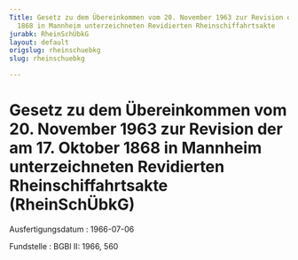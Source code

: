 ```yaml
---
Title: Gesetz zu dem Übereinkommen vom 20. November 1963 zur Revision der am 17. Oktober
  1868 in Mannheim unterzeichneten Revidierten Rheinschiffahrtsakte
jurabk: RheinSchÜbkG
layout: default
origslug: rheinschuebkg
slug: rheinschuebkg

---
```


# Gesetz zu dem Übereinkommen vom 20. November 1963 zur Revision der am 17. Oktober 1868 in Mannheim unterzeichneten Revidierten Rheinschiffahrtsakte (RheinSchÜbkG)

Ausfertigungsdatum
:   1966-07-06

Fundstelle
:   BGBl II: 1966, 560


